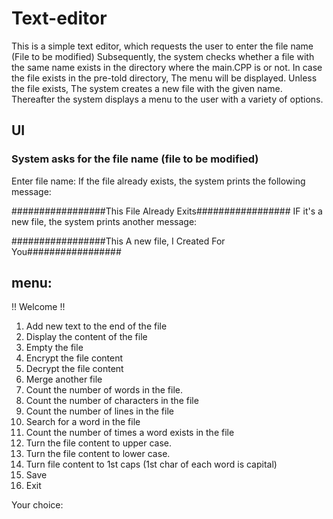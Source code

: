 # Text-editor
This is a simple text editor, which requests the user to enter the file name (File to be modified) Subsequently, the system checks whether a file with the same name exists in the directory where the main.CPP is or not. In case the file exists in the pre-told directory, The menu will be displayed. Unless the file exists, The system creates a new file with the given name. Thereafter the system displays a menu to the user with a variety of options.
## UI
### System asks for the file name (file to be modified)
Enter file name:
If the file already exists, the system prints the following message:

#################This File Already Exits#################
IF it's a new file, the system prints another message:

#################This A new file, I Created For You#################
## menu:
!! Welcome !!
1. Add new text to the end of the file
2. Display the content of the file
3. Empty the file
4. Encrypt the file content
5. Decrypt the file content
6. Merge another file
7. Count the number of words in the file.
8. Count the number of characters in the file
9. Count the number of lines in the file
10. Search for a word in the file
11. Count the number of times a word exists in the file
12. Turn the file content to upper case.
13. Turn the file content to lower case.
14. Turn file content to 1st caps (1st char of each word is capital)
15. Save
16. Exit

Your choice:

